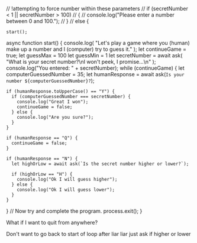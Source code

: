 // !attempting to force number within these parameters
// if (secretNumber < 1 || secretNumber > 100)
// {
// console.log("Please enter a number between 0 and 100.");
// }
// else {

    start();

async function start() {
console.log(
"Let's play a game where you (human) make up a number and I (computer) try to guess it."
);
let continueGame = true;
let guessMax = 100
let guessMin = 1
let secretNumber = await ask(
"What is your secret number?\nI won't peek, I promise...\n"
);
console.log("You entered: " + secretNumber);
while (continueGame) {
let computerGuessedNumber = 35;
let humanResponse = await ask(`Is your number ${computerGuessedNumber}?`);

    if (humanResponse.toUpperCase() == "Y") {
      if (computerGuessedNumber === secretNumber) {
        console.log("Great I won");
        continueGame = false;
      } else {
        console.log("Are you sure?");
      }
    }

    if (humanResponse == "Q") {
      continueGame = false;
    }

    if (humanResponse == "N") {
      let highOrLow = await ask(`Is the secret number higher or lower?`);

      if (highOrLow == "H") {
        console.log("Ok I will guess higher");
      } else {
        console.log("Ok I will guess lower");
      }
    }

}
// Now try and complete the program.
process.exit();
}

What if I want to quit from anywhere?

Don't want to go back to start of loop after liar liar just ask if higher or lower
